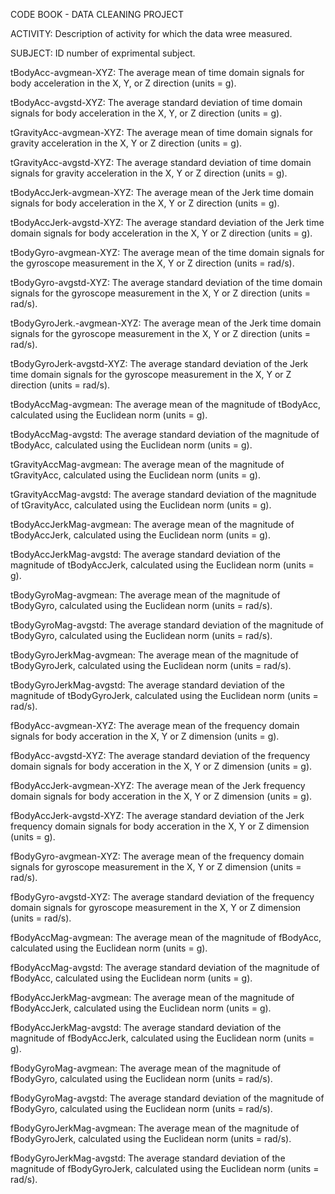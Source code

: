 CODE BOOK - DATA CLEANING PROJECT

ACTIVITY: Description of activity for which the data wree measured.
  
SUBJECT: ID number of exprimental subject.

tBodyAcc-avgmean-XYZ: The average mean of time domain signals for body acceleration in the X, Y, or Z direction (units = g).
  
tBodyAcc-avgstd-XYZ: The average standard deviation of time domain signals for body acceleration in the X, Y, or Z direction (units = g).

tGravityAcc-avgmean-XYZ: The average mean of time domain signals for gravity acceleration in the X, Y or Z direction (units = g).

tGravityAcc-avgstd-XYZ: The average standard deviation of time domain signals for gravity acceleration in the X, Y or Z direction (units = g).

tBodyAccJerk-avgmean-XYZ: The average mean of the Jerk time domain signals for body acceleration in the X, Y or Z direction (units = g).

tBodyAccJerk-avgstd-XYZ: The average standard deviation of the Jerk time domain signals for body acceleration in the X, Y or Z direction (units = g).

tBodyGyro-avgmean-XYZ: The average mean of the time domain signals for the gyroscope measurement in the X, Y or Z direction (units = rad/s).

tBodyGyro-avgstd-XYZ: The average standard deviation of the time domain signals for the gyroscope measurement in the X, Y or Z direction (units = rad/s).
  
tBodyGyroJerk.-avgmean-XYZ: The average mean of the Jerk time domain signals for the gyroscope measurement in the X, Y or Z direction (units = rad/s).
  
tBodyGyroJerk-avgstd-XYZ: The average standard deviation of the Jerk time domain signals for the gyroscope measurement in the X, Y or Z direction (units = rad/s).

tBodyAccMag-avgmean: The average mean of the magnitude of tBodyAcc, calculated using the Euclidean norm (units = g).

tBodyAccMag-avgstd: The average standard deviation of the magnitude of tBodyAcc, calculated using the Euclidean norm (units = g).

tGravityAccMag-avgmean: The average mean of the magnitude of tGravityAcc, calculated using the Euclidean norm (units = g).

tGravityAccMag-avgstd: The average standard deviation of the magnitude of tGravityAcc, calculated using the Euclidean norm (units = g).

tBodyAccJerkMag-avgmean: The average mean of the magnitude of tBodyAccJerk, calculated using the Euclidean norm (units = g).

tBodyAccJerkMag-avgstd: The average standard deviation of the magnitude of tBodyAccJerk, calculated using the Euclidean norm (units = g).

tBodyGyroMag-avgmean: The average mean of the magnitude of tBodyGyro, calculated using the Euclidean norm (units = rad/s).

tBodyGyroMag-avgstd: The average standard deviation of the magnitude of tBodyGyro, calculated using the Euclidean norm (units = rad/s).
  
tBodyGyroJerkMag-avgmean: The average mean of the magnitude of tBodyGyroJerk, calculated using the Euclidean norm (units = rad/s).

tBodyGyroJerkMag-avgstd: The average standard deviation of the magnitude of tBodyGyroJerk, calculated using the Euclidean norm (units = rad/s).

fBodyAcc-avgmean-XYZ: The average mean of the frequency domain signals for body acceration in the X, Y or Z dimension (units = g).

fBodyAcc-avgstd-XYZ: The average standard deviation of the frequency domain signals for body acceration in the X, Y or Z dimension (units = g).

fBodyAccJerk-avgmean-XYZ: The average mean of the Jerk frequency domain signals for body acceration in the X, Y or Z dimension (units = g).

fBodyAccJerk-avgstd-XYZ: The average standard deviation of the Jerk frequency domain signals for body acceration in the X, Y or Z dimension (units = g).

fBodyGyro-avgmean-XYZ: The average mean of the frequency domain signals for gyroscope measurement in the X, Y or Z dimension (units = rad/s).

fBodyGyro-avgstd-XYZ: The average standard deviation of the frequency domain signals for gyroscope measurement in the X, Y or Z dimension (units = rad/s).

fBodyAccMag-avgmean: The average mean of the magnitude of fBodyAcc, calculated using the Euclidean norm (units = g).

fBodyAccMag-avgstd: The average standard deviation of the magnitude of fBodyAcc, calculated using the Euclidean norm (units = g).

fBodyAccJerkMag-avgmean: The average mean of the magnitude of fBodyAccJerk, calculated using the Euclidean norm (units = g).

fBodyAccJerkMag-avgstd: The average standard deviation of the magnitude of fBodyAccJerk, calculated using the Euclidean norm (units = g).

fBodyGyroMag-avgmean: The average mean of the magnitude of fBodyGyro, calculated using the Euclidean norm (units = rad/s).

fBodyGyroMag-avgstd: The average standard deviation of the magnitude of fBodyGyro, calculated using the Euclidean norm (units = rad/s).

fBodyGyroJerkMag-avgmean: The average mean of the magnitude of fBodyGyroJerk, calculated using the Euclidean norm (units = rad/s).

fBodyGyroJerkMag-avgstd: The average standard deviation of the magnitude of fBodyGyroJerk, calculated using the Euclidean norm (units = rad/s).
